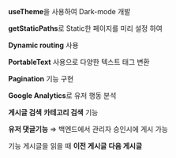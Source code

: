 **useTheme**을 사용하여 Dark-mode 개발

**getStaticPaths**로 Static한 페이지를 미리 설정 하여

**Dynamic routing** 사용

**PortableText** 사용으로 다양한 텍스트 태그 변환

**Pagination** 기능 구현

**Google Analytics**로 유저 행동 분석

**게시글 검색** **카테고리 검색** 기능 

**유저 댓글기능** ⇒ 백엔드에서 관리자 승인시에 게시 가능

기능 게시글을 읽을 때 **이전 게시글** **다음 게시글**

